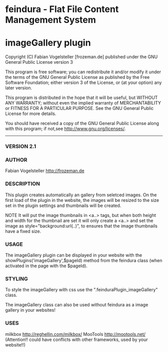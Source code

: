 feindura - Flat File Content Management System
==============================================
imageGallery plugin
==============================================
Copyright (C) Fabian Vogelsteller [frozeman.de]
published under the GNU General Public License version 3

This program is free software;
you can redistribute it and/or modify it under the terms of the GNU General Public License as published by
the Free Software Foundation; either version 3 of the License, or (at your option) any later version.

This program is distributed in the hope that it will be useful, but WITHOUT ANY WARRANTY;
without even the implied warranty of MERCHANTABILITY or FITNESS FOR A PARTICULAR PURPOSE.
See the GNU General Public License for more details.

You should have received a copy of the GNU General Public License along with this program;
if not,see <http://www.gnu.org/licenses/>.
_____________________________________________

### VERSION 2.1

### AUTHOR
Fabian Vogelsteller <http://frozeman.de>


### DESCRIPTION
This plugin creates automatically an gallery from seletced images. On the first load of the plugin in the website,
the images will be resized to the size set in the plugin settings and thumbnails will be created.

NOTE
It will put the image thumbnails in <a..><img></a> tags,
but when both height and width for the thumbnail are set
it will only create a <a..></a> and set the image as style="background:url(..)",
to ensures that the image thumbnails have a fixed size.

### USAGE
The imageGallery plugin can be displayed in your website with the showPlugins('imageGallery',$pageId) method from the feindura class (when activated in the page with the $pageId).

### STYLING
To style the imageGallery with css use the ".feinduraPlugin_imageGallery" class.


The imageGallery class can also be used without feindura as a image gallery in your websites!


### USES
milkbox http://reghellin.com/milkbox/
MooTools http://mootools.net/ (Attention!! could have conflicts with other frameworks, used by your website!!)